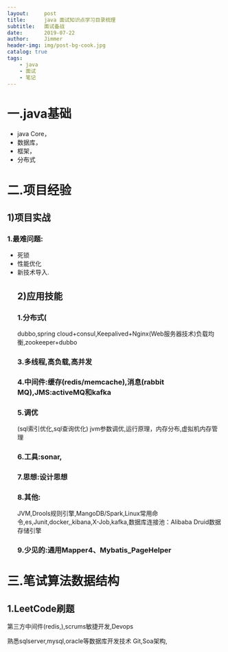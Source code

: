 ```yaml
---
layout:     post
title:      java 面试知识点学习目录梳理
subtitle:   面试备战
date:       2019-07-22
author:     Jimmer
header-img: img/post-bg-cook.jpg
catalog: true
tags:
    - java
    - 面试
    - 笔记
---
```



# 一.java基础
- java Core，
- 数据库，
- 框架，
- 分布式
# 二.项目经验
## 1)项目实战
### 1.最难问题:
- 死锁
- 性能优化
- 新技术导入. 
  ## 2)应用技能
    ### 1.分布式(
    dubbo,spring cloud+consul,Keepalived+Nginx(Web服务器技术)负载均衡,zookeeper+dubbo
    ### 3.多线程,高负载,高并发
    ### 4.中间件:缓存(redis/memcache),消息(rabbit MQ),JMS:activeMQ和kafka
    ### 5.调优
     (sql索引优化,sql查询优化)
      jvm参数调优,运行原理，内存分布,虚拟机内存管理
    ### 6.工具:sonar,
    ### 7.思想:设计思想
    ### 8.其他:
  JVM,Drools规则引擎,MangoDB/Spark,Linux常用命令,es,Junit,docker,,kibana,X-Job,kafka,数据库连接池：Alibaba Druid数据存储引擎
    ### 9.少见的:通用Mapper4、Mybatis_PageHelper

      
  
# 三.笔试算法数据结构
  ## 1.LeetCode刷题

第三方中间件(redis,),scrums敏捷开发,Devops

熟悉sqlserver,mysql,oracle等数据库开发技术
Git,Soa架构,
